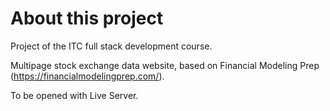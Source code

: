 # About this project
Project of the ITC full stack development course.

Multipage stock exchange data website, based on Financial Modeling Prep (https://financialmodelingprep.com/).

To be opened with Live Server.
